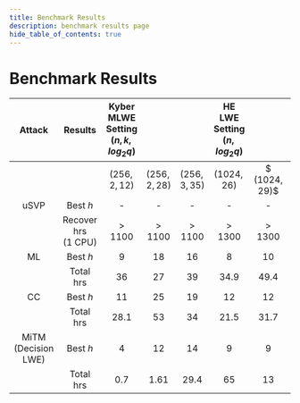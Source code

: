 ```yaml
---
title: Benchmark Results
description: benchmark results page
hide_table_of_contents: true
---
```

# Benchmark Results 
|        Attack       |    Results     | Kyber MLWE Setting <br> ($n, k, log_2 q$)                            ||| HE LWE Setting<br>($n, log_2 q$) |             |             |
|:-------------------:|:-------------------:|:----------------------------------:|:--------------:|:--------------:|:---------------------------:|:-----------:|:-----------:|
|                     |                     |            $(256, 2, 12)$          | $(256, 2, 28)$   | $(256, 3, 35)$   |          $(1024, 26)$        | $ (1024, 29)$ |  $(1024, 50)$ |
|         uSVP        | Best $h$              |                  -                 |       -        |       -        |              -              |      -      |      -      |
|                     | Recover hrs<br>(1 CPU) |           $>1100$             |  $>1100$    |  $>1100$    |         $>1300$         | $>1300$  | $>1300$  |
|          ML         | Best $h$              |                  9                 |      18        |      16        |              8              |      10     |      17     |
|                     | Total hrs           |                 36                 |      27        |      39        |             34.9            |     49.4    |     29.1    |
|          CC         | Best $h$              |                 11                 |      25        |      19        |              12             |      12     |      20     |
|                     | Total hrs           |                28.1                |      53        |      34        |             21.5            |     31.7    |      28     |
| MiTM (Decision LWE) | Best $h$              |                  4                 |      12        |      14        |              9              |      9      |      16     |
|                     | Total hrs           |                 0.7                |     1.61       |     29.4       |              65             |      13     |     15.5    |